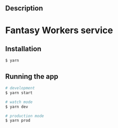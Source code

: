 ## Description

# Fantasy Workers service

## Installation

```bash
$ yarn
```

## Running the app

```bash
# development
$ yarn start

# watch mode
$ yarn dev

# production mode
$ yarn prod
```
